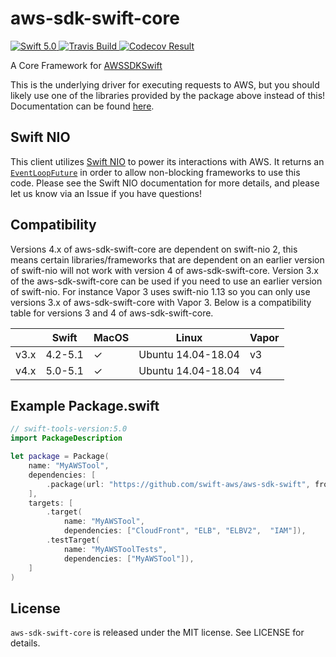 # aws-sdk-swift-core

<div>
    <a href="https://swift.org">
        <img src="http://img.shields.io/badge/swift-5.0-brightgreen.svg" alt="Swift 5.0" />
    </a>
    <a href="https://travis-ci.org/swift-aws/aws-sdk-swift-core">
        <img src="https://travis-ci.org/swift-aws/aws-sdk-swift-core.svg?branch=master" alt="Travis Build" />
    </a>
    <a href="https://codecov.io/gh/swift-aws/aws-sdk-swift-core">
      <img src="https://codecov.io/gh/swift-aws/aws-sdk-swift-core/branch/master/graph/badge.svg" alt="Codecov Result" />
    </a>
</div>

A Core Framework for [AWSSDKSwift](https://github.com/swift-aws/aws-sdk-swift)

This is the underlying driver for executing requests to AWS, but you should likely use one of the libraries provided by the package above instead of this! Documentation can be found [here](http://htmlpreview.github.io/?https://github.com/swift-aws/aws-sdk-swift-core/gh-pages/docs/current/index.html).

## Swift NIO

This client utilizes [Swift NIO](https://github.com/apple/swift-nio#conceptual-overview) to power its interactions with AWS. It returns an [`EventLoopFuture`](https://apple.github.io/swift-nio/docs/current/NIO/Classes/EventLoopFuture.html) in order to allow non-blocking frameworks to use this code. Please see the Swift NIO documentation for more details, and please let us know via an Issue if you have questions!

## Compatibility

Versions 4.x of aws-sdk-swift-core are dependent on swift-nio 2, this means certain libraries/frameworks that are dependent on an earlier version of swift-nio will not work with version 4 of aws-sdk-swift-core. Version 3.x of the aws-sdk-swift-core can be used if you need to use an earlier version of swift-nio. For instance Vapor 3 uses swift-nio 1.13 so you can only use versions 3.x of aws-sdk-swift-core with Vapor 3. Below is a compatibility table for versions 3 and 4 of aws-sdk-swift-core.

|      | Swift   | MacOS | Linux              | Vapor |
|------|---------|-------|--------------------|-------|
| v3.x | 4.2-5.1 | ✓     | Ubuntu 14.04-18.04 | v3    |
| v4.x | 5.0-5.1 | ✓     | Ubuntu 14.04-18.04 | v4    |

## Example Package.swift

```swift
// swift-tools-version:5.0
import PackageDescription

let package = Package(
    name: "MyAWSTool",
    dependencies: [
        .package(url: "https://github.com/swift-aws/aws-sdk-swift", from: "3.0.0"),
    ],
    targets: [
        .target(
            name: "MyAWSTool",
            dependencies: ["CloudFront", "ELB", "ELBV2",  "IAM"]),
        .testTarget(
            name: "MyAWSToolTests",
            dependencies: ["MyAWSTool"]),
    ]
)
```

## License

`aws-sdk-swift-core` is released under the MIT license. See LICENSE for details.
